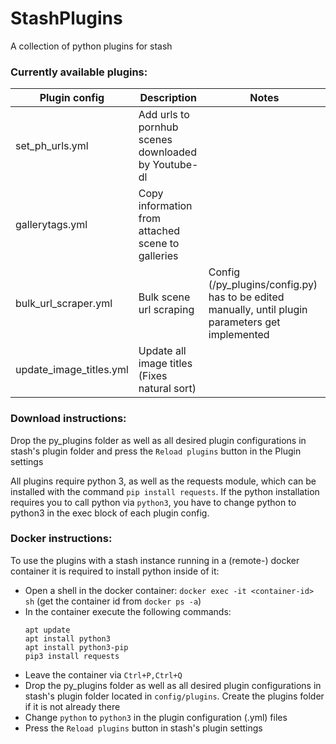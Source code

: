 # StashPlugins
A collection of python plugins for stash

### Currently available plugins:

Plugin config           | Description                                         | Notes
----------------------- | --------------------------------------------------- | --------
set_ph_urls.yml         | Add urls to pornhub scenes downloaded by Youtube-dl |
gallerytags.yml         | Copy information from attached scene to galleries   |
bulk_url_scraper.yml    | Bulk scene url scraping                             | Config (/py_plugins/config.py) has to be edited manually, until plugin parameters get implemented
update_image_titles.yml | Update all image titles (Fixes natural sort)        |
    
### Download instructions:
Drop the py_plugins folder as well as all desired plugin configurations in stash's plugin folder
and press the `Reload plugins` button in the Plugin settings

All plugins require python 3, as well as the requests module, which can be installed with the command `pip install requests`.
If the python installation requires you to call python via `python3`, you have to change python to python3 in the exec block of each plugin config.


### Docker instructions:
To use the plugins with a stash instance running in a (remote-) docker container it is required to install python inside of it:
- Open a shell in the docker container: `docker exec -it <container-id> sh` (get the container id from `docker ps -a`)
- In the container execute the following commands:
    ```shell
    apt update
    apt install python3
    apt install python3-pip
    pip3 install requests
    ```
- Leave the container via `Ctrl+P,Ctrl+Q`
- Drop the py_plugins folder as well as all desired plugin configurations in stash's plugin folder located in `config/plugins`. Create the plugins folder if it is not already there
- Change `python` to `python3` in the plugin configuration (.yml) files
- Press the `Reload plugins` button in stash's plugin settings